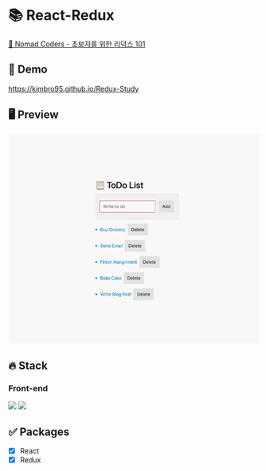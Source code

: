 # 📚 React-Redux
[📌 Nomad Coders - 초보자를 위한 리덕스 101 ](https://nomadcoders.co/redux-for-beginners/lobby)
<br/>

## 🔗 Demo

https://kimbro95.github.io/Redux-Study

## 🖥 Preview

<img src="preview.png" />

## 🔥 Stack

### Front-end

<img height="30" src="https://img.shields.io/badge/React-black?style=for-the-badge&logo=React&logoColor=#61DAFB"/> <img height="30" src="https://img.shields.io/badge/Redux-764ABC?style=for-the-badge&logo=Redux&logoColor=white" />

## ✅ Packages

- [x] React
- [x] Redux